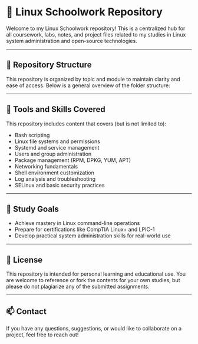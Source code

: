 # 🐧 Linux Schoolwork Repository

Welcome to my Linux Schoolwork repository! This is a centralized hub for all coursework, labs, notes, and project files related to my studies in Linux system administration and open-source technologies.

---

## 📂 Repository Structure

This repository is organized by topic and module to maintain clarity and ease of access. Below is a general overview of the folder structure:


---

## 🔧 Tools and Skills Covered

This repository includes content that covers (but is not limited to):

- Bash scripting
- Linux file systems and permissions
- Systemd and service management
- Users and group administration
- Package management (RPM, DPKG, YUM, APT)
- Networking fundamentals
- Shell environment customization
- Log analysis and troubleshooting
- SELinux and basic security practices

---

## 🧠 Study Goals

- Achieve mastery in Linux command-line operations
- Prepare for certifications like CompTIA Linux+ and LPIC-1
- Develop practical system administration skills for real-world use

---

## 📘 License

This repository is intended for personal learning and educational use. You are welcome to reference or fork the contents for your own studies, but please do not plagiarize any of the submitted assignments.

---

## 📫 Contact

If you have any questions, suggestions, or would like to collaborate on a project, feel free to reach out!


